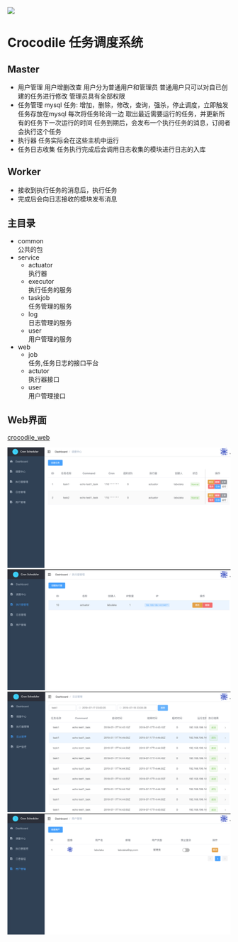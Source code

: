 ![](https://img.shields.io/badge/language-golang-orange.svg)
# Crocodile 任务调度系统


## Master
- 用户管理
  用户增删改查 
  用户分为普通用户和管理员 普通用户只可以对自已创建的任务进行修改 管理员具有全部权限
- 任务管理 mysql
  任务: 增加，删除，修改，查询，强杀，停止调度，立即触发
  任务存放在mysql 每次将任务轮询一边 取出最近需要运行的任务，并更新所有的任务下一次运行的时间
  任务到期后，会发布一个执行任务的消息，订阅者会执行这个任务
- 执行器 
  任务实际会在这些主机中运行
- 任务日志收集
  任务执行完成后会调用日志收集的模块进行日志的入库

 
## Worker
- 接收到执行任务的消息后，执行任务
- 完成后会向日志接收的模块发布消息




## 主目录
  - common  
    公共的包
  - service
    - actuator  
      执行器
    - executor  
      执行任务的服务
    - taskjob  
      任务管理的服务
    - log  
      日志管理的服务
    - user  
      用户管理的服务
  - web
    - job  
    任务,任务日志的接口平台
    - actutor  
    执行器接口
    - user  
    用户管理接口
    
 
## Web界面
[crocodile_web](https://github.com/labulaka521/crocodile_web/tree/permission-control)

![](image/job.png)
![](image/actuator.png)
![](image/log.png)
![](image/user.png)


